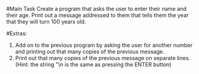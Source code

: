 #Main Task
Create a program that asks the user to enter their name and their age. Print out a message addressed to them that tells 
them the year that they will turn 100 years old.

#Extras:
1. Add on to the previous program by asking the user for another number and printing out that many copies of the 
previous message.
1. Print out that many copies of the previous message on separate lines. (Hint: the string "\n is the same as pressing the ENTER button)